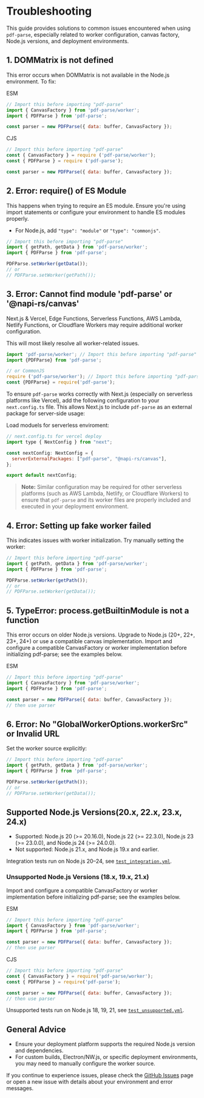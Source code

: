# Troubleshooting

This guide provides solutions to common issues encountered when using `pdf-parse`, especially related to worker configuration, canvas factory, Node.js versions, and deployment environments.


## 1. DOMMatrix is not defined
This error occurs when DOMMatrix is not available in the Node.js environment. To fix:

ESM
```js
// Import this before importing "pdf-parse"
import { CanvasFactory } from 'pdf-parse/worker';
import { PDFParse } from 'pdf-parse';

const parser = new PDFParse({ data: buffer, CanvasFactory });
```

CJS
```js
// Import this before importing "pdf-parse"
const { CanvasFactory } = require ('pdf-parse/worker');
const { PDFParse } = require ('pdf-parse');

const parser = new PDFParse({ data: buffer, CanvasFactory });
```

## 2. Error: require() of ES Module
This happens when trying to require an ES module. Ensure you're using import statements or configure your environment to handle ES modules properly.

- For Node.js, add `"type": "module"` or `"type": "commonjs"`.

```js
// Import this before importing "pdf-parse"
import { getPath, getData } from 'pdf-parse/worker';
import { PDFParse } from 'pdf-parse';

PDFParse.setWorker(getData());
// or
// PDFParse.setWorker(getPath());
```

## 3. Error: Cannot find module 'pdf-parse' or '@napi-rs/canvas'

 Next.js & Vercel, Edge Functions, Serverless Functions, AWS Lambda, Netlify Functions, or Cloudflare Workers may require additional worker configuration.

This will most likely resolve all worker-related issues.
```js
import 'pdf-parse/worker'; // Import this before importing "pdf-parse"
import {PDFParse} from 'pdf-parse';

// or CommonJS
require ('pdf-parse/worker'); // Import this before importing "pdf-parse"
const {PDFParse} = require('pdf-parse');
```

To ensure `pdf-parse` works correctly with Next.js (especially on serverless platforms like Vercel), add the following configuration to your `next.config.ts` file. This allows Next.js to include `pdf-parse` as an external package for server-side usage:

Load moduels for serverless enviroment:
```js
// next.config.ts for vercel deploy
import type { NextConfig } from "next";

const nextConfig: NextConfig = {
  serverExternalPackages: ["pdf-parse", "@napi-rs/canvas"],
};

export default nextConfig;
```

> **Note:** Similar configuration may be required for other serverless platforms (such as AWS Lambda, Netlify, or Cloudflare Workers) to ensure that `pdf-parse` and its worker files are properly included and executed in your deployment environment.

## 4. Error: Setting up fake worker failed
This indicates issues with worker initialization. Try manually setting the worker:

```js
// Import this before importing "pdf-parse"
import { getPath, getData } from 'pdf-parse/worker';
import { PDFParse } from 'pdf-parse';

PDFParse.setWorker(getPath());
// or
// PDFParse.setWorker(getData());
```

## 5. TypeError: process.getBuiltinModule is not a function
This error occurs on older Node.js versions. Upgrade to Node.js (20+, 22+, 23+, 24+) or use a compatible canvas implementation. Import and configure a compatible CanvasFactory or worker implementation before initializing pdf-parse; see the examples below.

ESM 
```js
// Import this before importing "pdf-parse"
import { CanvasFactory } from 'pdf-parse/worker'; 
import { PDFParse } from 'pdf-parse';

const parser = new PDFParse({ data: buffer, CanvasFactory });
// then use parser
```


## 6. Error: No "GlobalWorkerOptions.workerSrc" or Invalid URL
Set the worker source explicitly:

```js
// Import this before importing "pdf-parse"
import { getPath, getData } from 'pdf-parse/worker';
import { PDFParse } from 'pdf-parse';

PDFParse.setWorker(getPath());
// or
// PDFParse.setWorker(getData());
```

## Supported Node.js Versions(20.x, 22.x, 23.x, 24.x)

- Supported: Node.js 20 (>= 20.16.0), Node.js 22 (>= 22.3.0), Node.js 23 (>= 23.0.0), and Node.js 24 (>= 24.0.0).
- Not supported: Node.js 21.x, and Node.js 19.x and earlier.

Integration tests run on Node.js 20–24, see [`test_integration.yml`](../.github/workflows/test_integration.yml).

### Unsupported Node.js Versions (18.x, 19.x, 21.x)

Import and configure a compatible CanvasFactory or worker implementation before initializing pdf-parse; see the examples below.

ESM 
```js
// Import this before importing "pdf-parse"
import { CanvasFactory } from 'pdf-parse/worker'; 
import { PDFParse } from 'pdf-parse';

const parser = new PDFParse({ data: buffer, CanvasFactory });
// then use parser
```

CJS
```js
// Import this before importing "pdf-parse"
const { CanvasFactory } = require('pdf-parse/worker'); 
const { PDFParse } = require('pdf-parse');

const parser = new PDFParse({ data: buffer, CanvasFactory });
// then use parser
```

Unsupported tests run on Node.js 18, 19, 21, see [`test_unsupported.yml`](../.github/workflows/test_unsupported.yml).

## General Advice
- Ensure your deployment platform supports the required Node.js version and dependencies.
- For custom builds, Electron/NW.js, or specific deployment environments, you may need to manually configure the worker source.

If you continue to experience issues, please check the [GitHub Issues](https://github.com/mehmet-kozan/pdf-parse/issues) page or open a new issue with details about your environment and error messages.
